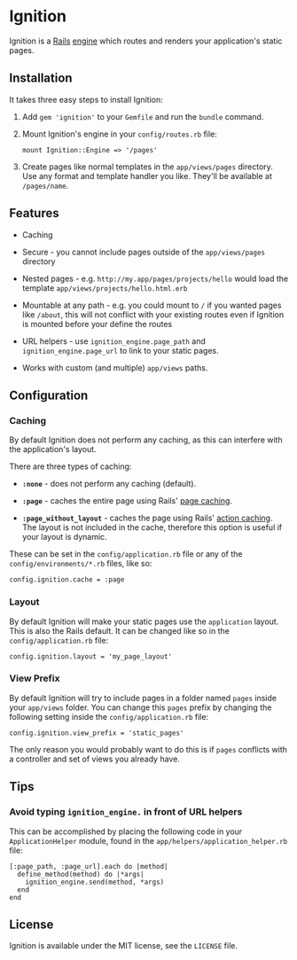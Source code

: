 Ignition
========

Ignition is a [Rails][1] [engine][2] which routes and renders your
application's static pages.

Installation
------------

It takes three easy steps to install Ignition:

  1. Add `gem 'ignition'` to your `Gemfile` and run the `bundle` command.

  2. Mount Ignition's engine in your `config/routes.rb` file:

         mount Ignition::Engine => '/pages'

  3. Create pages like normal templates in the `app/views/pages` directory. Use
     any format and template handler you like. They'll be available at
     `/pages/name`.

Features
--------

  * Caching

  * Secure - you cannot include pages outside of the `app/views/pages` directory

  * Nested pages - e.g. `http://my.app/pages/projects/hello` would load the
    template `app/views/projects/hello.html.erb`

  * Mountable at any path - e.g. you could mount to `/` if you wanted pages
    like `/about`, this will not conflict with your existing routes even if
    Ignition is mounted before your define the routes

  * URL helpers - use `ignition_engine.page_path` and
    `ignition_engine.page_url` to link to your static pages.

  * Works with custom (and multiple) `app/views` paths.

Configuration
-------------

### Caching

By default Ignition does not perform any caching, as this can interfere with
the application's layout.

There are three types of caching:

  * **`:none`** - does not perform any caching (default).

  * **`:page`** - caches the entire page using Rails' [page caching][3].

  * **`:page_without_layout`** - caches the page using Rails'
    [action caching][4]. The layout is not included in the cache, therefore
    this option is useful if your layout is dynamic.

These can be set in the `config/application.rb` file or any of the
`config/environments/*.rb` files, like so:

    config.ignition.cache = :page

### Layout

By default Ignition will make your static pages use the `application` layout.
This is also the Rails default. It can be changed like so in the
`config/application.rb` file:

    config.ignition.layout = 'my_page_layout'

### View Prefix

By default Ignition will try to include pages in a folder named `pages` inside
your `app/views` folder. You can change this `pages` prefix by changing the
following setting inside the `config/application.rb` file:

    config.ignition.view_prefix = 'static_pages'

The only reason you would probably want to do this is if `pages` conflicts with
a controller and set of views you already have.

Tips
----

### Avoid typing `ignition_engine.` in front of URL helpers

This can be accomplished by placing the following code in your
`ApplicationHelper` module, found in the `app/helpers/application_helper.rb`
file:

    [:page_path, :page_url].each do |method|
      define_method(method) do |*args|
        ignition_engine.send(method, *args)
      end
    end

License
-------

Ignition is available under the MIT license, see the `LICENSE` file.

[1]: http://www.rubyonrails.org
[2]: http://api.rubyonrails.org/classes/Rails/Engine.html
[3]: http://guides.rubyonrails.org/caching_with_rails.html#page-caching
[4]: http://guides.rubyonrails.org/caching_with_rails.html#action-caching

